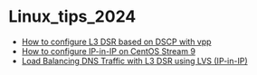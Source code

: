# Linux_tips_2024

- [How to configure L3 DSR based on DSCP with vpp](./l3dsr_vpp/README.md)
- [How to configure IP-in-IP on CentOS Stream 9](./IP_in_IP/README.md)
- [Load Balancing DNS Traffic with L3 DSR using LVS (IP-in-IP)](./lvs_l3dsr/README.md)